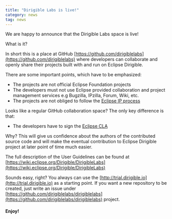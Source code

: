 ```yaml
---
title: "Dirigible Labs is live!"
category: news
tag: news
---
```


We are happy to announce that the Dirigible Labs space is live!

What is it?

In short this is a place at GitHub [https://github.com/dirigiblelabs](https://github.com/dirigiblelabs) where developers can collaborate and openly share their projects built with and run on Eclipse Dirigible.

There are some important points, which have to be emphasized:

* The projects are not official Eclipse Foundation projects
* The developers must not use Eclipse provided collaboration and project management services e.g Bugzilla, IPzilla, Forum, Wiki, etc.
* The projects are not obliged to follow the [Eclipse IP process](https://www.eclipse.org/legal/committerguidelines.php)

Looks like a regular GitHub collaboration space? The only key difference is that:

* The developers have to sign the [Eclipse CLA](https://eclipse.org/legal/CLA.php)

Why? This will give us confidence about the authors of the contributed source code and will make the eventual contribution to Eclipse Dirigible project at later point of time much easier.

The full description of the User Guidelines can be found at [https://wiki.eclipse.org/Dirigible/DirigibleLabs](https://wiki.eclipse.org/Dirigible/DirigibleLabs)

Sounds easy, right? You always can use the [http://trial.dirigible.io](http://trial.dirigible.io) as a starting point. If you want a new repository to be created, just write an issue under [https://github.com/dirigiblelabs/dirigiblelabs](https://github.com/dirigiblelabs/dirigiblelabs) project.


#### Enjoy!

